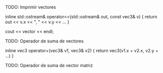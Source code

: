 TODO: Imprimir vectores

inline std::ostream& operator<<(std::ostream& out, const vec3& v) {
  return out << v.x << ", " << v.y << ...
}

cout << vector << endl;

TODO: Operador de suma de vectores

inline vec3 operator+(vec3& v1, vec3& v2) {
  return vec3(v1.x + v2.x, v2.y + ...)
}

TODO: Operador de suma de vector matriz
